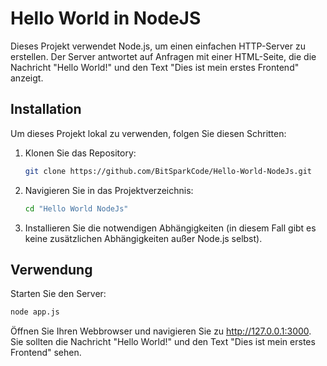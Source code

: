 # Hello World in NodeJS

Dieses Projekt verwendet Node.js, um einen einfachen HTTP-Server zu erstellen. Der Server antwortet auf Anfragen mit einer HTML-Seite, die die Nachricht "Hello World!" und den Text "Dies ist mein erstes Frontend" anzeigt.

## Installation

Um dieses Projekt lokal zu verwenden, folgen Sie diesen Schritten:

1. Klonen Sie das Repository:
   ```bash
   git clone https://github.com/BitSparkCode/Hello-World-NodeJs.git
   ```

2. Navigieren Sie in das Projektverzeichnis:
   ```bash
   cd "Hello World NodeJs"
   ```

3. Installieren Sie die notwendigen Abhängigkeiten (in diesem Fall gibt es keine zusätzlichen Abhängigkeiten außer Node.js selbst).

## Verwendung

Starten Sie den Server:

```bash
node app.js
```
Öffnen Sie Ihren Webbrowser und navigieren Sie zu http://127.0.0.1:3000. Sie sollten die Nachricht "Hello World!" und den Text "Dies ist mein erstes Frontend" sehen.
